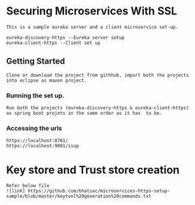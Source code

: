 # Securing Microservices With SSL
	This is a sample eureka server and a client microservice set-up.

	eureka-discovery-https --Eureka server setup
	eureka-client-https --Client set up

## Getting Started
	Clone or download the project from githhub, import both the projects into eclipse as maven project.

### Running the set up.
	Run both the projects (eureka-discovery-https & eureka-client-https) as spring boot projets in the same order as it has  to be.
### Accessing the urls
	https://localhost:8761/
	https://localhost:9001/isup


# Key store and Trust store creation
	Refer below file
	![link] https://github.com/bhatsac/microservices-https-setup-sample/blob/master/keytool%20generation%20commands.txt
	
	
	
	

